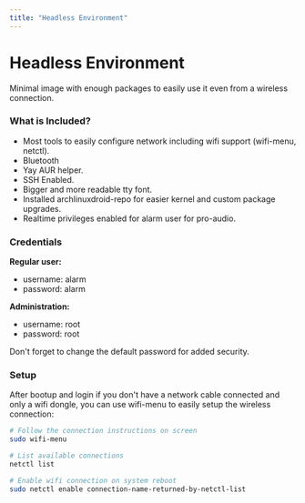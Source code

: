 ```yaml
---
title: "Headless Environment"
---
```


# Headless Environment

Minimal image with enough packages to easily use it even from a wireless
connection.

### What is Included?

* Most tools to easily configure network including wifi support (wifi-menu, netctl).
* Bluetooth
* Yay AUR helper.
* SSH Enabled.
* Bigger and more readable tty font.
* Installed archlinuxdroid-repo for easier kernel and custom package upgrades.
* Realtime privileges enabled for alarm user for pro-audio.

### Credentials

**Regular user:**
* username: alarm
* password: alarm

**Administration:**
* username: root
* password: root

Don't forget to change the default password for added security.

### Setup

After bootup and login if you don't have a network cable connected and only
a wifi dongle, you can use wifi-menu to easily setup the wireless connection:

```sh
# Follow the connection instructions on screen
sudo wifi-menu

# List available connections
netctl list

# Enable wifi connection on system reboot
sudo netctl enable connection-name-returned-by-netctl-list
```
